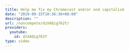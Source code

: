 ```yaml
---
title: Help me fix my Chromecast and/or end capitalism
date: "2019-09-15T10:36:36+08:00"
description: ""
url: /noncompete/dzXAQig762Y/
providers:
  youtube:
    id: dzXAQig762Y
type: video
---
```

